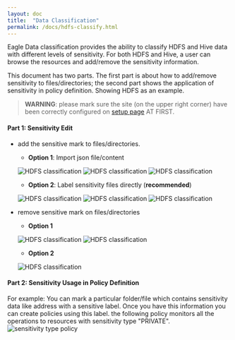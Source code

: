 ```yaml
---
layout: doc
title:  "Data Classification"
permalink: /docs/hdfs-classify.html
---
```


Eagle Data classification provides the ability to classify HDFS and Hive data with different levels of sensitivity.
For both HDFS and Hive, a user can browse the resources and add/remove the sensitivity information.

This document has two parts. The first part is about how to add/remove sensitivity to files/directories; the second part shows the application
of sensitivity in policy definition. Showing HDFS as an example.

> **WARNING**: please mark sure the site (on the upper right corner) have been correctly configured on [setup page](/docs/setup.html) AT FIRST.

#### **Part 1: Sensitivity Edit**

* add the sensitive mark to files/directories.

    * **Option 1**: Import json file/content

    ![HDFS classification](/images/docs/hdfs-import1.png)
    ![HDFS classification](/images/docs/hdfs-import2.png)
    ![HDFS classification](/images/docs/hdfs-import3.png)

    * **Option 2**: Label sensitivity files directly (**recommended**)

    ![HDFS classification](/images/docs/hdfs-mark1.png)
    ![HDFS classification](/images/docs/hdfs-mark2.png)
    ![HDFS classification](/images/docs/hdfs-mark3.png)

* remove sensitive mark on files/directories

    * **Option 1**

    ![HDFS classification](/images/docs/hdfs-delete1.png)
    ![HDFS classification](/images/docs/hdfs-delete2.png)

    * **Option 2**

    ![HDFS classification](/images/docs/hdfs-remove.png)

#### **Part 2: Sensitivity Usage in Policy Definition**

For example: You can mark a particular folder/file which contains sensitivity data like address with a sensitive label. Once you have this information you can create policies using this label.
the following policy monitors all the operations to resources with sensitivity type "PRIVATE".
![sensitivity type policy](/images/docs/sensitivity-policy.png)

